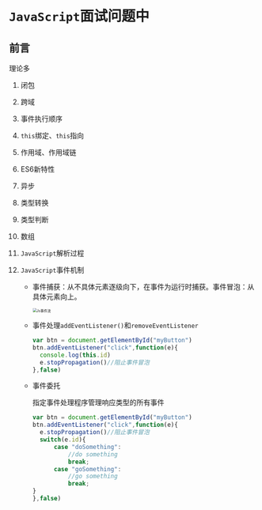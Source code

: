 # `JavaScript`面试问题中

## 前言

理论多

1. 闭包

2. 跨域

3. 事件执行顺序

4. `this`绑定、`this`指向

5. 作用域、作用域链

6. ES6新特性

7. 异步

8. 类型转换

9. 类型判断

10. 数组

11. `JavaScript`解析过程

12. `JavaScript`事件机制

    - 事件捕获：从不具体元素逐级向下，在事件为运行时捕获。事件冒泡：从具体元素向上。

      <img src="https://img-blog.csdnimg.cn/20200302173455737.png?x-oss-process=image/watermark,type_ZmFuZ3poZW5naGVpdGk,shadow_10,text_aHR0cHM6Ly9ibG9nLmNzZG4ubmV0L3FxXzQwNzgxMjkx,size_16,color_FFFFFF,t_70" alt="Js事件流" style="zoom:50%;" />

    - 事件处理`addEventListener()`和`removeEventListener`

      ```javascript
      var btn = document.getElementById("myButton")
      btn.addEventListener("click",function(e){
      	console.log(this.id)
      	e.stopPropagation()//阻止事件冒泡
      },false)
      ```

    + 事件委托

      指定事件处理程序管理响应类型的所有事件

      ```javascript
      var btn = document.getElementById("myButton")
      btn.addEventListener("click",function(e){
      	e.stopPropagation()//阻止事件冒泡
      	switch(e.id){
      		case "doSomething":
      			//do something
      			break;
      		case "goSomething":
      			//go something
      			break;
      }
      },false)
      ```

      



​	